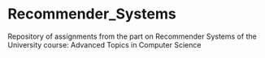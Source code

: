 # Recommender_Systems
Repository of assignments from the part on Recommender Systems of the University course: Advanced Topics in Computer Science
